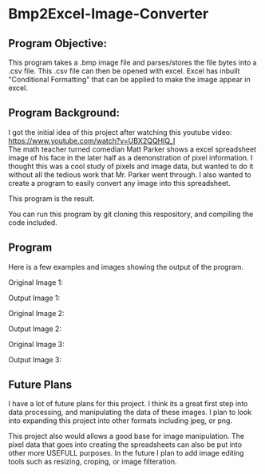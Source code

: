 # Bmp2Excel-Image-Converter

## Program Objective:
This program takes a .bmp image file and parses/stores the file bytes into a .csv file. This .csv file can then be opened with excel. Excel has inbuilt "Conditional Formatting" that can be applied to make the image appear in excel.  

## Program Background:
I got the initial idea of this project after watching this youtube video: https://www.youtube.com/watch?v=UBX2QQHlQ_I  
The math teacher turned comedian Matt Parker shows a excel spreadsheet image of his face in the later half as a demonstration of pixel information. I thought this was a cool study of pixels and image data, but wanted to do it without all the tedious work that Mr. Parker went through. I also wanted to create a program to easily convert any image into this spreadsheet. 


This program is the result.

You can run this program by git cloning this respository, and compiling the code included. 

## Program
Here is a few examples and images showing the output of the program.

Original Image 1:  

Output Image 1:  

Original Image 2:  

Output Image 2:  

Original Image 3:  

Output Image 3:  


## Future Plans

I have a lot of future plans for this project. I think its a great first step into data processing, and manipulating the data of these images. I plan to look into expanding this project into other formats including jpeg, or png.  

This project also would allows a good base for image manipulation. The pixel data that goes into creating the spreadsheets can also be put into other more USEFULL purposes.  In the future I plan to add image editing tools such as resizing, croping, or image filteration. 
